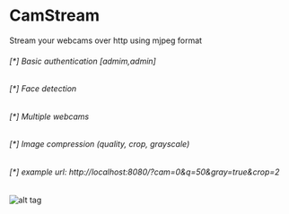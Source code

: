 # CamStream
Stream your webcams over http using mjpeg format

###### [*] Basic authentication [admim,admin]
###### [*] Face detection
###### [*] Multiple webcams
###### [*] Image compression (quality, crop, grayscale)

###### [*] example url: http://localhost:8080/?cam=0&q=50&gray=true&crop=2
![alt tag](https://raw.githubusercontent.com/avramit/CamStream/master/screenshot.png)

